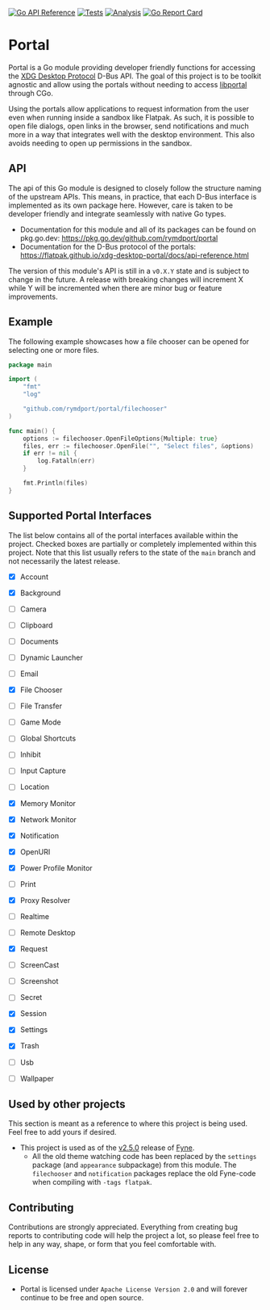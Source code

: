 [![Go API Reference](https://img.shields.io/badge/go-documentation-blue.svg?style=flat)](https://pkg.go.dev/github.com/rymdport/portal)
[![Tests](https://github.com/rymdport/portal/actions/workflows/tests.yml/badge.svg)](https://github.com/rymdport/portal/actions/workflows/tests.yml)
[![Analysis](https://github.com/rymdport/portal/actions/workflows/analysis.yml/badge.svg)](https://github.com/rymdport/portal/actions/workflows/analysis.yml)
[![Go Report Card](https://goreportcard.com/badge/github.com/rymdport/portal)](https://goreportcard.com/report/github.com/rymdport/portal)

# Portal

Portal is a Go module providing developer friendly functions for accessing the [XDG Desktop Protocol](https://flatpak.github.io/xdg-desktop-portal/) D-Bus API. The goal of this project is to be toolkit agnostic and allow using the portals without needing to access [libportal](https://github.com/flatpak/libportal) through CGo. 

Using the portals allow applications to request information from the user even when running inside a sandbox like Flatpak. As such, it is possible to open file dialogs, open links in the browser, send notifications and much more in a way that integrates well with the desktop environment. This also avoids needing to open up permissions in the sandbox.

## API

The api of this Go module is designed to closely follow the structure naming of the upstream APIs. This means, in practice, that each D-Bus interface is implemented as its own package here. However, care is taken to be developer friendly and integrate seamlessly with native Go types.

- Documentation for this module and all of its packages can be found on pkg.go.dev: https://pkg.go.dev/github.com/rymdport/portal
- Documentation for the D-Bus protocol of the portals: https://flatpak.github.io/xdg-desktop-portal/docs/api-reference.html


The version of this module's API is still in a `v0.X.Y` state and is subject to change in the future.
A release with breaking changes will increment X while Y will be incremented when there are minor bug or feature improvements.

## Example

The following example showcases how a file chooser can be opened for selecting one or more files.


```go
package main

import (
	"fmt"
	"log"

	"github.com/rymdport/portal/filechooser"
)

func main() {
	options := filechooser.OpenFileOptions{Multiple: true}
	files, err := filechooser.OpenFile("", "Select files", &options)
	if err != nil {
		log.Fatalln(err)
	}

	fmt.Println(files)
}
```

## Supported Portal Interfaces

The list below contains all of the portal interfaces available within the project. Checked boxes are partially or completely implemented within this project. Note that this list usually refers to the state of the `main` branch and not necessarily the latest release.

- [x] Account
- [x] Background
- [ ] Camera
- [ ] Clipboard
- [ ] Documents
- [ ] Dynamic Launcher
- [ ] Email
- [x] File Chooser
- [ ] File Transfer
- [ ] Game Mode
- [ ] Global Shortcuts
- [ ] Inhibit
- [ ] Input Capture
- [ ] Location
- [x] Memory Monitor
- [x] Network Monitor
- [x] Notification
- [x] OpenURI
- [x] Power Profile Monitor
- [ ] Print
- [x] Proxy Resolver
- [ ] Realtime
- [ ] Remote Desktop
- [x] Request
- [ ] ScreenCast
- [ ] Screenshot
- [ ] Secret
- [x] Session
- [x] Settings
- [x] Trash
- [ ] Usb
- [ ] Wallpaper


## Used by other projects

This section is meant as a reference to where this project is being used. Feel free to add yours if desired.

- This project is used as of the [v2.5.0](https://github.com/fyne-io/fyne/releases/tag/v2.5.0) release of [Fyne](https://fyne.io).
  - All the old theme watching code has been replaced by the `settings` package (and `appearance` subpackage) from this module. The `filechooser` and `notification` packages replace the old Fyne-code when compiling with `-tags flatpak`.

## Contributing

Contributions are strongly appreciated. Everything from creating bug reports to contributing code will help the project a lot, so please feel free to help in any way, shape, or form that you feel comfortable with.

## License
- Portal is licensed under `Apache License Version 2.0` and will forever continue to be free and open source.
